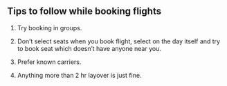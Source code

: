 ## Tips to follow while booking flights

1. Try booking in groups.

2. Don’t select seats when you book flight, select on the day itself and try to book seat which doesn’t have anyone near you.

3. Prefer known carriers.

4. Anything more than 2 hr layover is just fine.
